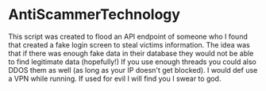 # AntiScammerTechnology

This script was created to flood an API endpoint of someone who I found that created a fake login screen to steal victims information.
The idea was that if there was enough fake data in their database they would not be able to find legitimate data (hopefully!)
If you use enough threads you could also DDOS them as well (as long as your IP doesn't get blocked). I would def use a VPN while running.
If used for evil I will find you I swear to god.
